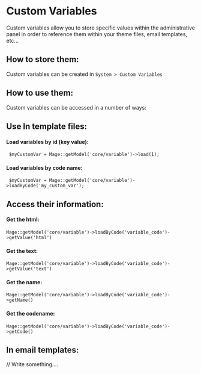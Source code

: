 # Custom Variables

Custom variables allow you to store specific values within the administrative panel
in order to reference them within your theme files, email templates, etc...


## How to store them:

Custom variables can be created in `System > Custom Variables`


## How to use them:

Custom variables can be accessed in a number of ways:


##  Use In template files:

#### Load variables by id (key value):

` $myCustomVar = Mage::getModel('core/variable')->load(1);`


#### Load variables by code name:

` $myCustomVar = Mage::getModel('core/variable')->loadByCode('my_custom_var');`


## Access their information:

#### Get the html:
`Mage::getModel('core/variable')->loadByCode('variable_code')->getValue('html')`

#### Get the text:
`Mage::getModel('core/variable')->loadByCode('variable_code')->getValue('text')`

#### Get the name:
`Mage::getModel('core/variable')->loadByCode('variable_code')->getName()`

#### Get the codename:
`Mage::getModel('core/variable')->loadByCode('variable_code')->getCode()`


## In email templates:

// Write something....
